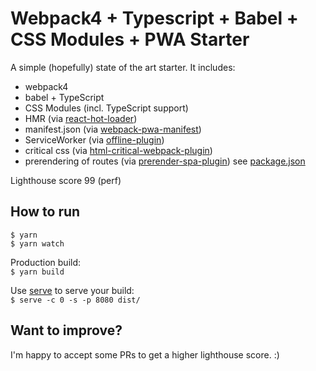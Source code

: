 # Webpack4 + Typescript + Babel + CSS Modules + PWA Starter

A simple (hopefully) state of the art starter.
It includes:

* webpack4
* babel + TypeScript
* CSS Modules (incl. TypeScript support)
* HMR (via [react-hot-loader](https://github.com/gaearon/react-hot-loader))
* manifest.json (via [webpack-pwa-manifest](https://github.com/arthurbergmz/webpack-pwa-manifest))
* ServiceWorker (via [offline-plugin](https://github.com/NekR/offline-plugin))
* critical css (via [html-critical-webpack-plugin](https://github.com/anthonygore/html-critical-webpack-plugin))
* prerendering of routes (via [prerender-spa-plugin](https://github.com/chrisvfritz/prerender-spa-plugin)) see [package.json](./package.json)

Lighthouse score 99 (perf)

## How to run

`$ yarn`  
`$ yarn watch`

Production build:  
`$ yarn build`

Use [serve](https://www.npmjs.com/package/serve) to serve your build:  
`$ serve -c 0 -s -p 8080 dist/`

## Want to improve?

I'm happy to accept some PRs to get a higher lighthouse score. :)
